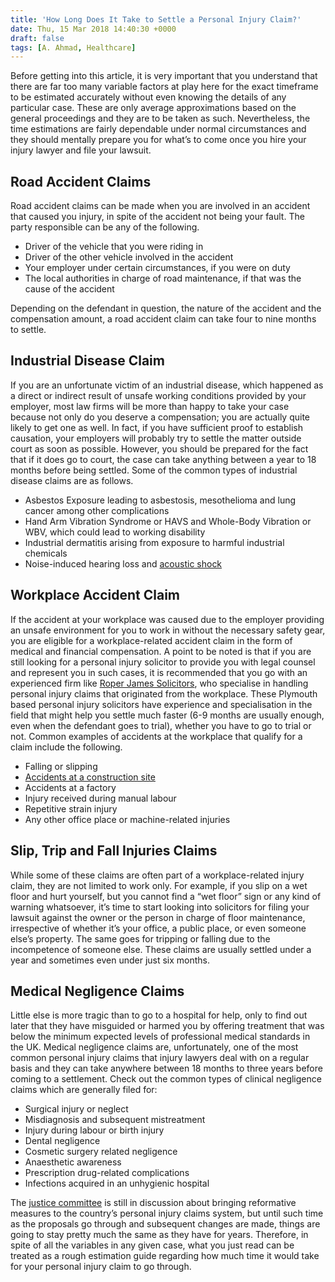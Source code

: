 ```yaml
---
title: 'How Long Does It Take to Settle a Personal Injury Claim?'
date: Thu, 15 Mar 2018 14:40:30 +0000
draft: false
tags: [A. Ahmad, Healthcare]
---
```


Before getting into this article, it is very important that you understand that there are far too many variable factors at play here for the exact timeframe to be estimated accurately without even knowing the details of any particular case. These are only average approximations based on the general proceedings and they are to be taken as such. Nevertheless, the time estimations are fairly dependable under normal circumstances and they should mentally prepare you for what’s to come once you hire your injury lawyer and file your lawsuit.

Road Accident Claims
--------------------

Road accident claims can be made when you are involved in an accident that caused you injury, in spite of the accident not being your fault. The party responsible can be any of the following.

*   Driver of the vehicle that you were riding in
*   Driver of the other vehicle involved in the accident
*   Your employer under certain circumstances, if you were on duty
*   The local authorities in charge of road maintenance, if that was the cause of the accident

Depending on the defendant in question, the nature of the accident and the compensation amount, a road accident claim can take four to nine months to settle.

Industrial Disease Claim
------------------------

If you are an unfortunate victim of an industrial disease, which happened as a direct or indirect result of unsafe working conditions provided by your employer, most law firms will be more than happy to take your case because not only do you deserve a compensation; you are actually quite likely to get one as well. In fact, if you have sufficient proof to establish causation, your employers will probably try to settle the matter outside court as soon as possible. However, you should be prepared for the fact that if it does go to court, the case can take anything between a year to 18 months before being settled. Some of the common types of industrial disease claims are as follows.

*   Asbestos Exposure leading to asbestosis, mesothelioma and lung cancer among other complications
*   Hand Arm Vibration Syndrome or HAVS and Whole-Body Vibration or WBV, which could lead to working disability
*   Industrial dermatitis arising from exposure to harmful industrial chemicals
*   Noise-induced hearing loss and [acoustic shock](http://www.hse.gov.uk/noise/acoustic.htm)

Workplace Accident Claim
------------------------

If the accident at your workplace was caused due to the employer providing an unsafe environment for you to work in without the necessary safety gear, you are eligible for a workplace-related accident claim in the form of medical and financial compensation. A point to be noted is that if you are still looking for a personal injury solicitor to provide you with legal counsel and represent you in such cases, it is recommended that you go with an experienced firm like [Roper James Solicitors](http://roperjames.co.uk/), who specialise in handling personal injury claims that originated from the workplace. These Plymouth based personal injury solicitors have experience and specialisation in the field that might help you settle much faster (6-9 months are usually enough, even when the defendant goes to trial), whether you have to go to trial or not. Common examples of accidents at the workplace that qualify for a claim include the following.

*   Falling or slipping
*   [Accidents at a construction site](https://www.tfharper.com/common-construction-site-accident-awareness/)
*   Accidents at a factory
*   Injury received during manual labour
*   Repetitive strain injury
*   Any other office place or machine-related injuries

Slip, Trip and Fall Injuries Claims
-----------------------------------

While some of these claims are often part of a workplace-related injury claim, they are not limited to work only. For example, if you slip on a wet floor and hurt yourself, but you cannot find a “wet floor” sign or any kind of warning whatsoever, it’s time to start looking into solicitors for filing your lawsuit against the owner or the person in charge of floor maintenance, irrespective of whether it’s your office, a public place, or even someone else’s property. The same goes for tripping or falling due to the incompetence of someone else. These claims are usually settled under a year and sometimes even under just six months.

Medical Negligence Claims
-------------------------

Little else is more tragic than to go to a hospital for help, only to find out later that they have misguided or harmed you by offering treatment that was below the minimum expected levels of professional medical standards in the UK. Medical negligence claims are, unfortunately, one of the most common personal injury claims that injury lawyers deal with on a regular basis and they can take anywhere between 18 months to three years before coming to a settlement. Check out the common types of clinical negligence claims which are generally filed for:

*   Surgical injury or neglect
*   Misdiagnosis and subsequent mistreatment
*   Injury during labour or birth injury
*   Dental negligence
*   Cosmetic surgery related negligence
*   Anaesthetic awareness
*   Prescription drug-related complications
*   Infections acquired in an unhygienic hospital

The [justice committee](http://www.mondaq.com/uk/x/664790/Personal+Injury/Proposals+for+personal+injury+claims+reform+discussed+by+Justice+Committee) is still in discussion about bringing reformative measures to the country’s personal injury claims system, but until such time as the proposals go through and subsequent changes are made, things are going to stay pretty much the same as they have for years. Therefore, in spite of all the variables in any given case, what you just read can be treated as a rough estimation guide regarding how much time it would take for your personal injury claim to go through.